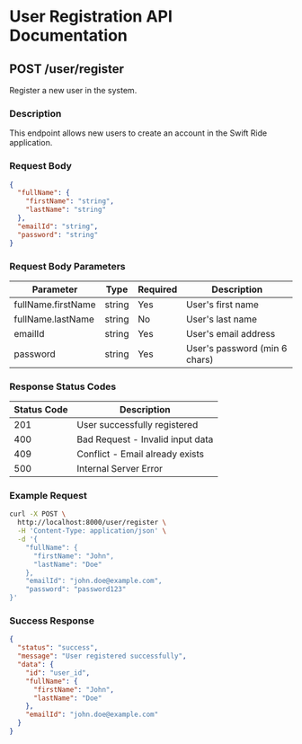 # User Registration API Documentation

## POST /user/register

Register a new user in the system.

### Description
This endpoint allows new users to create an account in the Swift Ride application.

### Request Body
```json
{
  "fullName": {
    "firstName": "string",
    "lastName": "string"
  },
  "emailId": "string",
  "password": "string"
}
```

### Request Body Parameters
| Parameter          | Type   | Required | Description                    |
|--------------------|--------|----------|--------------------------------|
| fullName.firstName | string | Yes      | User's first name              |
| fullName.lastName  | string | No       | User's last name               |
| emailId            | string | Yes      | User's email address           |
| password           | string | Yes      | User's password (min 6 chars)  |

### Response Status Codes
| Status Code | Description                                          |
|-------------|------------------------------------------------------|
| 201         | User successfully registered                          |
| 400         | Bad Request - Invalid input data                      |
| 409         | Conflict - Email already exists                       |
| 500         | Internal Server Error                                 |

### Example Request
```bash
curl -X POST \
  http://localhost:8000/user/register \
  -H 'Content-Type: application/json' \
  -d '{
    "fullName": {
      "firstName": "John",
      "lastName": "Doe"
    },
    "emailId": "john.doe@example.com",
    "password": "password123"
}'
```

### Success Response
```json
{
  "status": "success",
  "message": "User registered successfully",
  "data": {
    "id": "user_id",
    "fullName": {
      "firstName": "John",
      "lastName": "Doe"
    },
    "emailId": "john.doe@example.com"
  }
}
```
